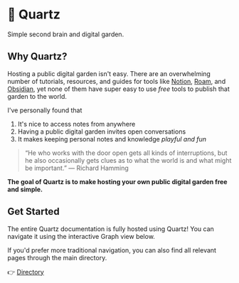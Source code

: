# 🌱 Quartz
Simple second brain and digital garden.

## Why Quartz?
Hosting a public digital garden isn't easy. There are an overwhelming number of tutorials, resources, and guides for tools like [Notion](https://www.notion.so/), [Roam](https://roamresearch.com/), and [Obsidian](https://obsidian.md/), yet none of them have super easy to use *free* tools to publish that garden to the world.

I've personally found that 
1. It's nice to access notes from anywhere
2. Having a public digital garden invites open conversations
3. It makes keeping personal notes and knowledge *playful and fun*

> “He who works with the door open gets all kinds of interruptions, but he also occasionally gets clues as to what the world is and what might be important.” — Richard Hamming

**The goal of Quartz is to make hosting your own public digital garden free and simple.**

## Get Started
The entire Quartz documentation is fully hosted using Quartz! You can navigate it using the interactive Graph view below.

If you'd prefer more traditional navigation, you can also find all relevant pages through the main directory.

👉  [Directory](moc/directory.md)